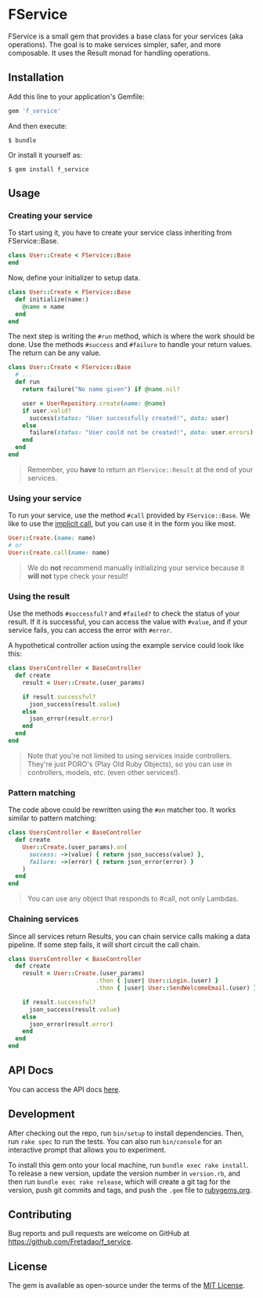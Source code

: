 # FService

FService is a small gem that provides a base class for your services (aka operations).
The goal is to make services simpler, safer, and more composable.
It uses the Result monad for handling operations.

## Installation

Add this line to your application's Gemfile:

```ruby
gem 'f_service'
```

And then execute:

    $ bundle

Or install it yourself as:

    $ gem install f_service

## Usage
### Creating your service
To start using it, you have to create your service class inheriting from FService::Base.

```ruby
class User::Create < FService::Base
end
```

Now, define your initializer to setup data.
```ruby
class User::Create < FService::Base
  def initialize(name:)
    @name = name
  end
end
```

The next step is writing the `#run` method, which is where the work should be done.
Use the methods `#success` and `#failure` to handle your return values. The return can be any value.

```ruby
class User::Create < FService::Base
  # ...
  def run
    return failure("No name given") if @name.nil?

    user = UserRepository.create(name: @name)
    if user.valid?
      success(status: "User successfully created!", data: user)
    else
      failure(status: "User could not be created!", data: user.errors)
    end
  end
end
```
> Remember, you **have** to return an `FService::Result` at the end of your services.

### Using your service

To run your service, use the method `#call` provided by `FService::Base`. We like to use the [implicit call](https://stackoverflow.com/questions/19108550/how-does-rubys-operator-work), but you can use it in the form you like most.

```ruby
User::Create.(name: name)
# or
User::Create.call(name: name)
```

> We do **not** recommend manually initializing your service because it **will not** type check your result!

### Using the result

Use the methods `#successful?` and `#failed?` to check the status of your result. If it is successful, you can access the value with `#value`, and if your service fails, you can access the error with `#error`.

A hypothetical controller action using the example service could look like this:

```ruby
class UsersController < BaseController
  def create
    result = User::Create.(user_params)

    if result.successful?
      json_success(result.value)
    else
      json_error(result.error)
    end
  end
end
```
> Note that you're not limited to using services inside controllers. They're just PORO's (Play Old Ruby Objects), so you can use in controllers, models, etc. (even other services!).

### Pattern matching
The code above could be rewritten using the `#on` matcher too. It works similar to pattern matching:

```ruby
class UsersController < BaseController
  def create
    User::Create.(user_params).on(
      success: ->(value) { return json_success(value) },
      failure: ->(error) { return json_error(error) }
    )
  end
end
```
> You can use any object that responds to #call, not only Lambdas.

### Chaining services
Since all services return Results, you can chain service calls making a data pipeline.
If some step fails, it will short circuit the call chain.

```ruby
class UsersController < BaseController
  def create
    result = User::Create.(user_params)
                         .then { |user| User::Login.(user) }
                         .then { |user| User::SendWelcomeEmail.(user) }

    if result.successful?
      json_success(result.value)
    else
      json_error(result.error)
    end
  end
end
```

## API Docs

You can access the API docs [here](https://www.rubydoc.info/gems/f_service/).

## Development

After checking out the repo, run `bin/setup` to install dependencies. Then, run `rake spec` to run the tests. You can also run `bin/console` for an interactive prompt that allows you to experiment.

To install this gem onto your local machine, run `bundle exec rake install`. To release a new version, update the version number in `version.rb`, and then run `bundle exec rake release`, which will create a git tag for the version, push git commits and tags, and push the `.gem` file to [rubygems.org](https://rubygems.org).

## Contributing

Bug reports and pull requests are welcome on GitHub at https://github.com/Fretadao/f_service.

## License

The gem is available as open-source under the terms of the [MIT License](https://opensource.org/licenses/MIT).
